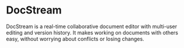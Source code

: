 # DocStream

DocStream is a real-time collaborative document editor with multi-user editing and version history. It makes working on documents with others easy, without worrying about conflicts or losing changes.
